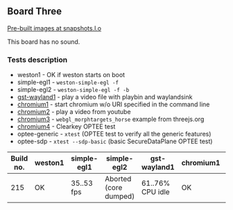 ## Board Three
[Pre-built images at snapshots.l.o](http://snapshots.linaro.org/openembedded/pre-built/lhg/morty/hikey/215/rpb-wayland/)

This board has no sound.

### Tests description
* weston1 - OK if weston starts on boot
* simple-egl1 - `weston-simple-egl -f`
* simple-egl2 - `weston-simple-egl -f -b`
* [gst-wayland1](gst-wayland1.md) - play a video file with playbin and waylandsink
* [chromium1](chromium1.md) - start chromium w/o URI specified in the command line
* [chromium2](chromium2.md) - play a video from youtube
* [chromium3](chromium3.md) - `webgl_morphtargets_horse` example from threejs.org
* [chromium4](chromium4.md) - Clearkey OPTEE test
* optee-generic - `xtest` (OPTEE test to verify all the generic features)
* optee-sdp - `xtest --sdp-basic` (basic SecureDataPlane OPTEE test)

| Build no. | weston1 | simple-egl1 | simple-egl2 | gst-wayland1 | chromium1 | chromium2 | chromium3 | chromium4 | optee-generic | optee-sdp |
| --- | --- | --- | --- | --- | --- | --- | --- | --- | --- | --- |
| 215 | OK | 35..53 fps | Aborted (core dumped) | 61..76% CPU idle | OK | 50..68% CPU idle | 54..60 fps, 78..81% CPU idle | OK | OK | OK |
